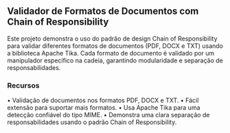 ## Validador de Formatos de Documentos com Chain of Responsibility

Este projeto demonstra o uso do padrão de design Chain of Responsibility para validar diferentes formatos de documentos (PDF, DOCX e TXT) usando a biblioteca Apache Tika. Cada formato de documento é validado por um manipulador específico na cadeia, garantindo modularidade e separação de responsabilidades.

### Recursos
•	Validação de documentos nos formatos PDF, DOCX e TXT.
•	Fácil extensão para suportar mais formatos.
•	Usa Apache Tika para uma detecção confiável do tipo MIME.
•	Demonstra uma clara separação de responsabilidades usando o padrão Chain of Responsibility.
